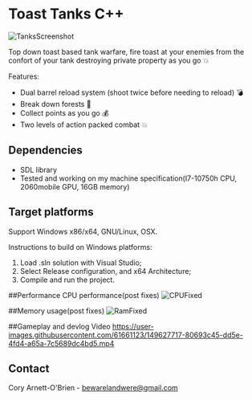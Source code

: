 <!-- ABOUT THE PROJECT -->
#  Toast Tanks C++


![TanksScreenshot](https://user-images.githubusercontent.com/61661123/149627589-22359f7b-598c-4c92-a391-57b074be6afc.png)

 
Top down toast based tank warfare, fire toast at your enemies from the confort of your tank destroying private property as you go :boom:

Features:
* Dual barrel reload system (shoot twice before needing to reload) :bomb:
* Break down forests :evergreen_tree:
* Collect points as you go :moneybag:
* Two levels of action packed combat :boom:

## Dependencies
* SDL library
* Tested and working on my machine specification(I7-10750h CPU, 2060mobile GPU, 16GB memory) 
## Target platforms
Support Windows x86/x64, GNU/Linux, OSX.

Instructions to build on Windows platforms:
1) Load .sln solution with Visual Studio;
2) Select Release configuration, and x64 Architecture;
3) Compile and run the project.

##Performance 
CPU performance(post fixes)
![CPUFixed](https://user-images.githubusercontent.com/61661123/149627710-c4485a24-339b-4963-8b02-cd95b4601e9d.png)


##Memory usage(post fixes)
![RamFixed](https://user-images.githubusercontent.com/61661123/149627705-6cc697ec-b09b-4253-a1ba-47c48c4b8049.png)


##Gameplay and devlog Video
https://user-images.githubusercontent.com/61661123/149627717-80693c45-dd5e-4fd4-a65a-7c5689dc4bd5.mp4



## Contact

Cory Arnett-O'Brien - bewarelandwere@gmail.com

